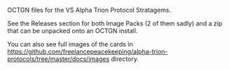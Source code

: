OCTGN files for the VS Alpha Trion Protocol Stratagems.

See the Releases section for both Image Packs (2 of them sadly) and a zip that can be unpacked onto an OCTGN install.

You can also see full images of the cards in https://github.com/freelancepeacekeeping/alpha-trion-protocols/tree/master/docs/images directory.
